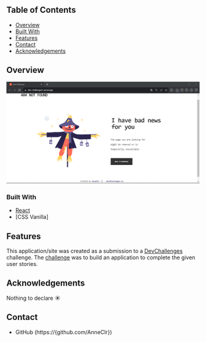 <!-- TABLE OF CONTENTS -->

## Table of Contents

- [Overview](#overview)
- [Built With](#built-with)
- [Features](#features)
- [Contact](#contact)
- [Acknowledgements](#acknowledgements)

<!-- OVERVIEW -->

## Overview

![screenshot](/public/devchallenge1.png)

### Built With

<!-- This section should list any major frameworks that you built your project using. Here are a few examples.-->

- [React](https://reactjs.org/)
- [CSS Vanilla]

## Features


This application/site was created as a submission to a [DevChallenges](https://devchallenges.io/challenges) challenge. The [challenge](https://devchallenges.io/challenges/wBunSb7FPrIepJZAg0sY) was to build an application to complete the given user stories.


## Acknowledgements

Nothing to declare ☀️

## Contact

- GitHub (https://{github.com/AnneClr})

